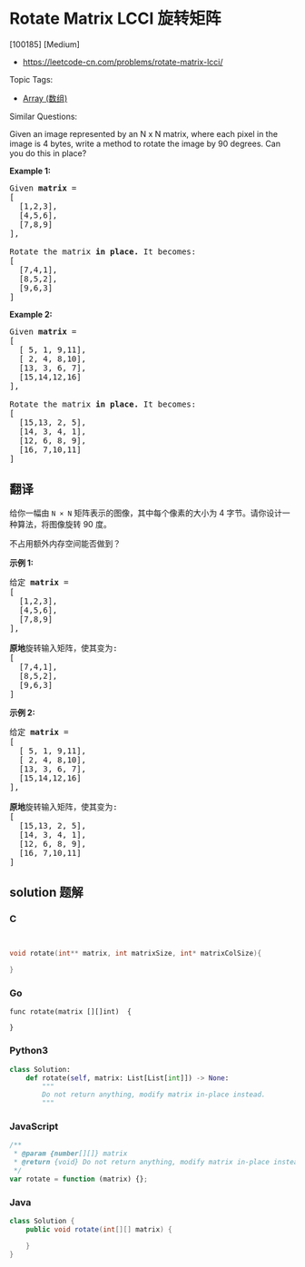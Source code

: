# Rotate Matrix LCCI 旋转矩阵

[100185] [Medium]

- https://leetcode-cn.com/problems/rotate-matrix-lcci/

Topic Tags:

- [Array (数组)](https://leetcode-cn.com/tag/array/)

Similar Questions:

Given an image represented by an N x N matrix, where each pixel in the image is 4 bytes, write a method to rotate the image by 90 degrees. Can you do this in place?

**Example 1:**

<pre>Given <strong>matrix</strong> = 
[
  [1,2,3],
  [4,5,6],
  [7,8,9]
],

Rotate the matrix <strong>in place. </strong>It becomes:
[
  [7,4,1],
  [8,5,2],
  [9,6,3]
]
</pre>

**Example 2:**

<pre>Given <strong>matrix</strong> =
[
  [ 5, 1, 9,11],
  [ 2, 4, 8,10],
  [13, 3, 6, 7],
  [15,14,12,16]
], 

Rotate the matrix <strong>in place. </strong>It becomes:
[
  [15,13, 2, 5],
  [14, 3, 4, 1],
  [12, 6, 8, 9],
  [16, 7,10,11]
]
</pre>

## 翻译

给你一幅由 `N × N` 矩阵表示的图像，其中每个像素的大小为 4 字节。请你设计一种算法，将图像旋转 90 度。

不占用额外内存空间能否做到？

**示例 1:**

<pre>给定 <strong>matrix</strong> = 
[
  [1,2,3],
  [4,5,6],
  [7,8,9]
],

<strong>原地</strong>旋转输入矩阵，使其变为:
[
  [7,4,1],
  [8,5,2],
  [9,6,3]
]
</pre>

**示例 2:**

<pre>给定 <strong>matrix</strong> =
[
  [ 5, 1, 9,11],
  [ 2, 4, 8,10],
  [13, 3, 6, 7],
  [15,14,12,16]
], 

<strong>原地</strong>旋转输入矩阵，使其变为:
[
  [15,13, 2, 5],
  [14, 3, 4, 1],
  [12, 6, 8, 9],
  [16, 7,10,11]
]
</pre>

## solution 题解

### C

```c


void rotate(int** matrix, int matrixSize, int* matrixColSize){

}


```

### Go

```golang
func rotate(matrix [][]int)  {

}
```

### Python3

```python
class Solution:
    def rotate(self, matrix: List[List[int]]) -> None:
        """
        Do not return anything, modify matrix in-place instead.
        """
```

### JavaScript

```javascript
/**
 * @param {number[][]} matrix
 * @return {void} Do not return anything, modify matrix in-place instead.
 */
var rotate = function (matrix) {};
```

### Java

```java
class Solution {
    public void rotate(int[][] matrix) {

    }
}
```
